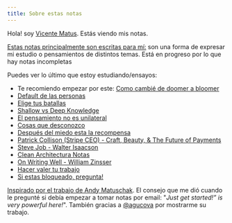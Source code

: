 ```yaml
---
title: Sobre estas notas
---
```

Hola! soy [Vicente Matus](https://www.vicentematus.cl/). Estás viendo mis notas.

[Estas notas principalmente son escritas para mí:](https://notes.andymatuschak.org/z5E5QawiXCMbtNtupvxeoEX) son una forma de expresar mi estudio o pensamientos de distintos temas. Está en progreso por lo que hay notas incompletas

Puedes ver lo último que estoy estudiando/ensayos:  
- Te recomiendo empezar por este:  [Como cambié de doomer a bloomer](varios/cambios-internos/Como%20cambié%20de%20doomer%20a%20bloomer.md)
- [Default de las personas](varios/cambios-internos/Default%20de%20las%20personas.md)
- [Elige tus batallas](ideas/Elige%20tus%20batallas.md)
- [Shallow vs Deep Knowledge](varios/conocimiento/Shallow%20vs%20Deep%20Knowledge.md)
-  [El pensamiento no es unilateral](ideas/El%20pensamiento%20no%20es%20unilateral.md)
- [Cosas que desconozco](varios/Cosas%20que%20desconozco.md)
- [Después del miedo esta la recompensa](varios/cambios-internos/Después%20del%20miedo%20esta%20la%20recompensa.md)
- [Patrick Collison (Stripe CEO) - Craft, Beauty, & The Future of Payments](videos/dwarkesh-patel-interviews/Patrick%20Collison%20(Stripe%20CEO)%20-%20Craft,%20Beauty,%20&%20The%20Future%20of%20Payments.md)
- [Steve Job - Walter Isaacson](Libros/Steve%20Job%20-%20Walter%20Isaacson.md) 
- [Clean Architectura Notas](Libros/Clean%20Architectura%20Notas.md)
- [On Writing Well - William Zinsser](Libros/On%20Writing%20Well%20-%20William%20Zinsser.md)
- [Hacer valer tu trabajo](varios/comunicacion/Hacer%20valer%20tu%20trabajo.md)
- [Si estas bloqueado, pregunta!](videos/Si%20estas%20bloqueado,%20pregunta!.md)

[Inspirado por el trabajo de Andy Matuschak](https://andymatuschak.org/). El consejo que me dió cuando le pregunté si debía empezar a tomar notas por email: "*Just get started!” is very powerful here!*".  También gracias a [@agucova](https://github.com/agucova) por mostrarme su trabajo.

